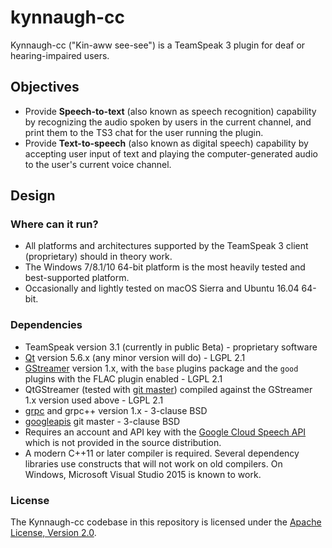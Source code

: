 # kynnaugh-cc

Kynnaugh-cc ("Kin-aww see-see") is a TeamSpeak 3 plugin for deaf or hearing-impaired users.

## Objectives

 - Provide **Speech-to-text** (also known as speech recognition) capability by recognizing the audio spoken by users in the current channel, and print them to the TS3 chat for the user running the plugin.
 - Provide **Text-to-speech** (also known as digital speech) capability by accepting user input of text and playing the computer-generated audio to the user's current voice channel.
 
## Design

### Where can it run?

 - All platforms and architectures supported by the TeamSpeak 3 client (proprietary) should in theory work.
 - The Windows 7/8.1/10 64-bit platform is the most heavily tested and best-supported platform.
 - Occasionally and lightly tested on macOS Sierra and Ubuntu 16.04 64-bit.

### Dependencies

 - TeamSpeak version 3.1 (currently in public Beta) - proprietary software
 - [Qt](https://www.qt.io) version 5.6.x (any minor version will do) - LGPL 2.1
 - [GStreamer](https://github.com/gstreamer/gstreamer) version 1.x, with the `base` plugins package and the `good` plugins with the FLAC plugin enabled - LGPL 2.1
 - QtGStreamer (tested with [git master](https://github.com/gstreamer/qt-gstreamer)) compiled against the GStreamer 1.x version used above - LGPL 2.1
 - [grpc](https://github.com/grpc/grpc) and grpc++ version 1.x - 3-clause BSD
 - [googleapis](https://github.com/googleapis/googleapis) git master - 3-clause BSD
 - Requires an account and API key with the [Google Cloud Speech API](https://cloud.google.com/speech/) which is not provided in the source distribution.
 - A modern C++11 or later compiler is required. Several dependency libraries use constructs that will not work on old compilers. On Windows, Microsoft Visual Studio 2015 is known to work.
 
### License

The Kynnaugh-cc codebase in this repository is licensed under the [Apache License, Version 2.0](https://www.apache.org/licenses/LICENSE-2.0).

